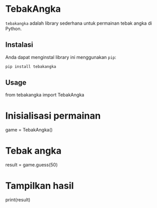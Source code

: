 # TebakAngka

`tebakangka` adalah library sederhana untuk permainan tebak angka di Python.

## Instalasi

Anda dapat menginstal library ini menggunakan `pip`:

```bash
pip install tebakangka
```

## Usage

from tebakangka import TebakAngka

# Inisialisasi permainan

game = TebakAngka()

# Tebak angka

result = game.guess(50)

# Tampilkan hasil

print(result)
